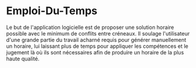 # Emploi-Du-Temps
Le but de l'application logicielle est de proposer une solution horaire possible avec le minimum de conflits entre créneaux. Il soulage l'utilisateur d'une grande partie du travail acharné requis pour générer manuellement un horaire, lui laissant plus de temps pour appliquer les compétences et le jugement là où ils sont nécessaires afin de produire un horaire de la plus haute qualité.
